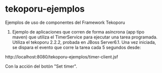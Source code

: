 tekoporu-ejemplos
=================

Ejemplos de uso de componentes del Framework Tekoporu

1) Ejemplo de aplicaciones que corren de forma asíncrona (app tipo maven) que utiliza el TimerService para ejecutar una tarea programada. Utiliza el tekoporu 2.2.2, probada en JBoss Server6.1. Una vez iniciada, se dispara el evento que corre la tarea cada 5 segundos desde:

http://localhost:8080/tekoporu-ejemplos/timer-client.jsf

Con la acción del botón "Set timer".
